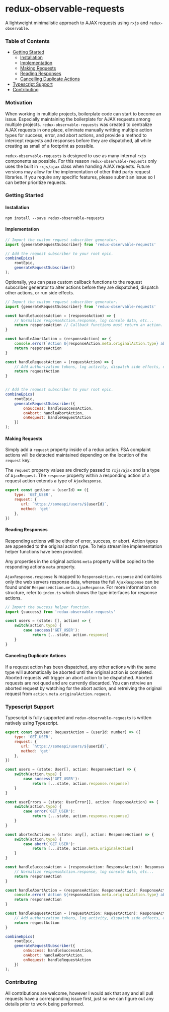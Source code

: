 # redux-observable-requests
A lightweight minimalistic approach to AJAX requests using `rxjs` and `redux-observable`.

### Table of Contents

* [Getting Started](#getting-started)  
  * [Installation](#installation)  
  * [Implementation](#implementation)  
  * [Making Requests](#making-requests)  
  * [Reading Responses](#reading-responses)  
  * [Cancelling Duplicate Actions](#canceling-duplicate-actions)  
* [Typescript Support](#typescript-support)  
* [Contributing](#contributing)  

### Motivation

When working in multiple projects, boilerplate code can start to become an issue. Especially maintaining the boilerplate for AJAX requests among multiple projects. `redux-observable-requests` was created to centralize AJAX requests in one place, eliminate manually writting multiple action types for success, error, and abort actions, and provide a method to intercept requests and responses before they are dispatched, all while creating as small of a footprint as possible.

`redux-observable-requests` is designed to use as many internal `rxjs` components as possible. For this reason `redux-observable-requests` only uses the built in `rxjs/ajax` class when handing AJAX requests. Future versions may allow for the implementation of other third party request libraries. If you require any specific features, please submit an issue so I can better prioritize requests.
 
### Getting Started

#### Installation

```
npm install --save redux-observable-requests
```

#### Implementation

```javascript
// Import the custom request subscriber generator.
import {generateRequestSubscriber} from 'redux-observable-requests'

// Add the request subscriber to your root epic.
combineEpics(
    rootEpic,
    generateRequestSubscriber()
);
```

Optionally, you can pass custom callback functions to the request subscriber generator to alter actions before they are dispatched, dispatch other actions, or run side effects.

```javascript
// Import the custom request subscriber generator.
import {generateRequestSubscriber} from 'redux-observable-requests'

const handleSuccessAction = (responseAction) => {
    // Normalize responseAction.response, log console data, etc...
    return responseAction // Callback functions must return an action. This action is passed along to dispatch.
}

const handleAbortAction = (responseAction) => {
    console.error(`Action ${responseAction.meta.originalAction.type} aborted.`);
    return responseAction
}

const handleRequestAction = (requestAction) => {
    // Add authorization tokens, log activity, dispatch side effects, etc...
    return requestAction
}


// Add the request subscriber to your root epic.
combineEpics(
    rootEpic,
    generateRequestSubscriber({
        onSuccess: handleSuccessAction,
        onAbort: handleAbortAction,
        onRequest: handleRequestAction
    })
);
```

#### Making Requests

Simply add a `request` property inside of a redux action. FSA complaint actions will be detected maintained depending on the location of the `request` key.

The `request` property values are directly passed to `rxjs/ajax` and is a type of `AjaxRequest`. The `response` property within a responding action of a request action extends a type of `AjaxResponse`.

```javascript
export const getUser = (userId) => ({
    type: 'GET_USER',
    request: {
       url: `https://someapi/users/${userId}`,
       method: 'get'
    },
})
```

#### Reading Responses

Responding actions will be either of error, success, or abort. Action types are appended to the original action type. To help streamline implementation helper functions have been provided.

Any properties in the original actions `meta` property will be copied to the responding actions `meta` property.

`AjaxResponse.response` Is mapped to `ResponseAction.response` and contains only the web servers response data, whereas the full `AjaxResponse` can be found under `ResponseAction.meta.ajaxResponse`. For more information on structure, refer to `index.ts` which shows the type interfaces for response actions.

```javascript
// Import the success helper function.
import {success} from 'redux-observable-requests'

const users = (state: [], action) => {
    switch(action.type) {
        case success('GET_USER'):
            return [...state, action.response]
    }
}
```

#### Canceling Duplicate Actions

If a request action has been dispatched, any other actions with the same type will automatically be aborted until the original action is completed. Aborted requests will trigger an abort action to be dispatched. Aborted requests are not qued and are currently discarded. You can retreive an aborted request by watching for the abort action, and retreiving the original request from `action.meta.originalAction.request`.

### Typescript Support

Typescript is fully supported and `redux-observable-requests` is written natively using Typescript.

```javascript
export const getUser: RequestAction = (userId: number) => ({
    type: 'GET_USER',
    request: {
       url: `https://someapi/users/${userId}`,
       method: 'get'
    },
})
```

```javascript
const users = (state: User[], action: ResponseAction) => {
    switch(action.type) {
        case success('GET_USER'):
            return [...state, action.response.response]
    }
}

const userErrors = (state: UserError[], action: ResponseAction) => {
    switch(action.type) {
        case error('GET_USER'):
            return [...state, action.response.response]
    }
}

const abortedActions = (state: any[], action: ResponseAction) => {
    switch(action.type) {
        case abort('GET_USER'):
            return [...state, action.meta.originalAction]
    }
}
```

```javascript
const handleSuccessAction = (responseAction: ResponseAction): ResponseAction => {
    // Normalize responseAction.response, log console data, etc...
    return responseAction
}

const handleAbortAction = (responseAction: ResponseAction): ResponseAction => {
    console.error(`Action ${responseAction.meta.originalAction.type} aborted.`);
    return responseAction
}

const handleRequestAction = (requestAction: RequestAction): ResponseAction => {
    // Add authorization tokens, log activity, dispatch side effects, etc...
    return requestAction
}

combineEpics(
    rootEpic,
    generateRequestSubscriber({
        onSuccess: handleSuccessAction,
        onAbort: handleAbortAction,
        onRequest: handleRequestAction
    })
);
```

### Contributing

All contributions are welcome, however I would ask that any and all pull requests have a corresponding issue first, just so we can figure out any details prior to work being performed.
